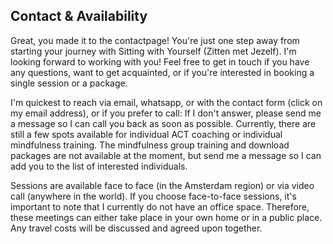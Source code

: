 ## Contact & Availability

Great, you made it to the contactpage! You're just one step away from starting your journey with Sitting with Yourself (Zitten met Jezelf). I'm looking forward to working with you! Feel free to get in touch if you have any questions, want to get acquainted, or if you're interested in booking a single session or a package.

I'm quickest to reach via email, whatsapp, or with the contact form (click on my email address), or if you prefer to call: If I don't answer, please send me a message so I can call you back as soon as possible.
Currently, there are still a few spots available for individual ACT coaching or individual mindfulness training. The mindfulness group training and download packages are not available at the moment, but send me a message so I can add you to the list of interested individuals.

Sessions are available face to face (in the Amsterdam region) or via video call (anywhere in the world). If you choose face-to-face sessions, it's important to note that I currently do not have an office space. Therefore, these meetings can either take place in your own home or in a public place. Any travel costs will be discussed and agreed upon together. 
